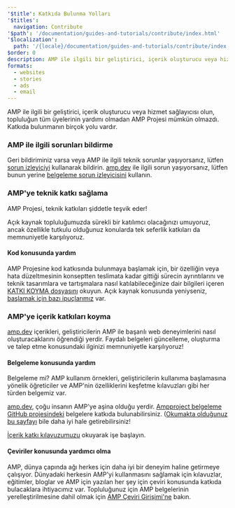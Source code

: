 ```yaml
---
'$title': Katkıda Bulunma Yolları
'$titles':
  navigation: Contribute
'$path': '/documentation/guides-and-tutorials/contribute/index.html'
'$localization':
  path: '/{locale}/documentation/guides-and-tutorials/contribute/index.html'
$order: 0
description: AMP ile ilgili bir geliştirici, içerik oluşturucu veya hizmet sağlayıcısı olun, topluluğun tüm üyelerinin yardımı olmadan AMP Projesi mümkün olmazdı.
formats:
  - websites
  - stories
  - ads
  - email
---
```


AMP ile ilgili bir geliştirici, içerik oluşturucu veya hizmet sağlayıcısı olun, topluluğun tüm üyelerinin yardımı olmadan AMP Projesi mümkün olmazdı. Katkıda bulunmanın birçok yolu vardır.

### AMP ile ilgili sorunları bildirme

Geri bildiriminiz varsa veya AMP ile ilgili teknik sorunlar yaşıyorsanız, lütfen [sorun izleyiciyi](https://github.com/ampproject/amphtml/issues) kullanarak bildirin. [amp.dev](https://amp.dev) ile ilgili sorun yaşıyorsanız, lütfen bunun yerine [belgeleme sorun izleyicisini](https://github.com/ampproject/docs/issues) kullanın.

### AMP'ye teknik katkı sağlama

AMP Projesi, teknik katkıları şiddetle teşvik eder!

Açık kaynak topluluğumuzda sürekli bir katılımcı olacağınızı umuyoruz, ancak özellikle tutkulu olduğunuz konularda tek seferlik katkıları da memnuniyetle karşılıyoruz.

#### Kod konusunda yardım

AMP Projesine kod katkısında bulunmaya başlamak için, bir özelliğin veya hata düzeltmesinin konseptten teslimata kadar gittiği sürecin ayrıntılarını ve teknik tasarımlara ve tartışmalara nasıl katılabileceğinize dair bilgileri içeren [KATKI KOYMA dosyasını](https://github.com/ampproject/amphtml/blob/main/CONTRIBUTING.md) okuyun. Açık kaynak konusunda yeniyseniz, [başlamak için bazı ipuçlarımız](https://github.com/ampproject/amphtml/blob/main/CONTRIBUTING.md#contributing-code) var.

### AMP'ye içerik katkıları koyma

[amp.dev](https://amp.dev) içerikleri, geliştiricilerin AMP ile başarılı web deneyimlerini nasıl oluşturacaklarını öğrendiği yerdir. Faydalı belgeleri güncelleme, oluşturma ve talep etme konusundaki ilginizi memnuniyetle karşılıyoruz!

#### Belgeleme konusunda yardım

Belgeleme mi? AMP kullanım örnekleri, geliştiricilerin kullanıma başlamasına yönelik öğreticiler ve AMP'nin özelliklerini keşfetme kılavuzları gibi her türden belgemiz var.

[amp.dev](https://amp.dev), çoğu insanın AMP'ye aşina olduğu yerdir. [Ampproject belgeleme GitHub projesindeki](https://github.com/ampproject/docs) belgelere katkıda bulunabilirsiniz. ([Okumakta olduğunuz bu sayfayı](https://github.com/ampproject/docs/blob/master/content/docs/contribute/contribute.md) bile daha iyi hale getirebilirsiniz!

[İçerik katkı kılavuzumuzu](contribute-documentation/index.md?format=websites) okuyarak işe başlayın.

#### Çeviriler konusunda yardımcı olma

AMP, dünya çapında ağı herkes için daha iyi bir deneyim haline getirmeye çalışıyor. Dünyadaki herkesin AMP'yi kullanmasını sağlamak için kılavuzlar, eğitimler, bloglar ve AMP için yazılan her şey için çeviri konusunda katkıda bulacaklara ihtiyacımız var. Topluluğunuz için AMP belgelerinin yerelleştirilmesine dahil olmak için [AMP Çeviri Girişimi'ne](https://github.com/ampproject/docs/blob/master/TRANSLATIONS.md) bakın.
